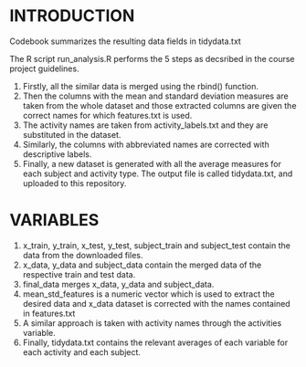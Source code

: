 # INTRODUCTION
Codebook summarizes the resulting data fields in tidydata.txt

The R script run_analysis.R performs the 5 steps as decsribed in the course project guidelines.

1. Firstly, all the similar data is merged using the rbind() function. 
2. Then the columns with the mean and standard deviation measures are taken from the whole dataset and those extracted columns are given the correct names for which features.txt is used.
3. The activity names are taken from activity_labels.txt and they are substituted in the dataset.
4. Similarly, the columns with abbreviated names are corrected with descriptive labels.
5. Finally, a new dataset is generated with all the average measures for each subject and activity type. The output file is called tidydata.txt, and uploaded to this repository.

# VARIABLES
1. x_train, y_train, x_test, y_test, subject_train and subject_test contain the data from the downloaded files.
2. x_data, y_data and subject_data contain the merged data of the respective train and test data.
3. final_data merges x_data, y_data and subject_data.
4. mean_std_features is a numeric vector which is used to extract the desired data and x_data dataset is corrected with the names contained in features.txt
5. A similar approach is taken with activity names through the activities variable.
6. Finally, tidydata.txt contains the relevant averages of each variable for each activity and each subject.